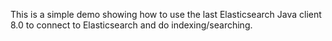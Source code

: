 This is a simple demo showing how to use the last Elasticsearch Java client 8.0 to connect to Elasticsearch and do indexing/searching. 
